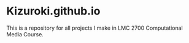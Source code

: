 # Kizuroki.github.io

This is a repository for all projects I make in LMC 2700 Computational Media Course.
